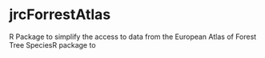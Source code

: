 # jrcForrestAtlas

R Package to simplify the access to data from the European Atlas of Forest Tree SpeciesR package to 
